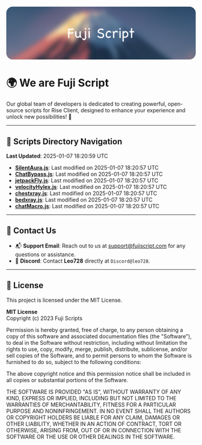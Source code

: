 ![Banner](.github/b.webp)

# 🌍 **We are Fuji Script**

Our global team of developers is dedicated to creating powerful, open-source scripts for Rise Client, designed to enhance your experience and unlock new possibilities! 🌟

---
<!-- SCRIPTS_NAVIGATION_START -->
## 📂 **Scripts Directory Navigation**

**Last Updated**: 2025-01-07 18:20:59 UTC

- **[SilentAura.js](scripts/SilentAura.js)**: Last modified on 2025-01-07 18:20:57 UTC
- **[ChatBypass.js](scripts/ChatBypass.js)**: Last modified on 2025-01-07 18:20:57 UTC
- **[jetpackFly.js](scripts/jetpackFly.js)**: Last modified on 2025-01-07 18:20:57 UTC
- **[velocityHylex.js](scripts/velocityHylex.js)**: Last modified on 2025-01-07 18:20:57 UTC
- **[chestxray.js](scripts/chestxray.js)**: Last modified on 2025-01-07 18:20:57 UTC
- **[bedxray.js](scripts/bedxray.js)**: Last modified on 2025-01-07 18:20:57 UTC
- **[chatMacro.js](scripts/chatMacro.js)**: Last modified on 2025-01-07 18:20:57 UTC

<!-- SCRIPTS_NAVIGATION_END -->

---

## 💬 **Contact Us**  
- 📬 **Support Email**: Reach out to us at [support@fujiscript.com](mailto:support@fujiscript.com) for any questions or assistance.  
- 💬 **Discord**: Contact **Leo728** directly at `Discord@leo728`.

---

## 📜 **License**

This project is licensed under the MIT License.  

**MIT License**  
Copyright (c) 2023 Fuji Scripts  

Permission is hereby granted, free of charge, to any person obtaining a copy of this software and associated documentation files (the "Software"), to deal in the Software without restriction, including without limitation the rights to use, copy, modify, merge, publish, distribute, sublicense, and/or sell copies of the Software, and to permit persons to whom the Software is furnished to do so, subject to the following conditions:  

The above copyright notice and this permission notice shall be included in all copies or substantial portions of the Software.  

THE SOFTWARE IS PROVIDED "AS IS", WITHOUT WARRANTY OF ANY KIND, EXPRESS OR IMPLIED, INCLUDING BUT NOT LIMITED TO THE WARRANTIES OF MERCHANTABILITY, FITNESS FOR A PARTICULAR PURPOSE AND NONINFRINGEMENT. IN NO EVENT SHALL THE AUTHORS OR COPYRIGHT HOLDERS BE LIABLE FOR ANY CLAIM, DAMAGES OR OTHER LIABILITY, WHETHER IN AN ACTION OF CONTRACT, TORT OR OTHERWISE, ARISING FROM, OUT OF OR IN CONNECTION WITH THE SOFTWARE OR THE USE OR OTHER DEALINGS IN THE SOFTWARE.  
